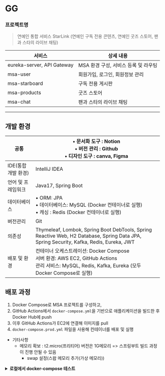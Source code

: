 # GG
### 프로젝트명
> 연예인 통합 서비스 StarLink (연예인 구독 전용 콘텐츠, 연예인 굿즈 스토어, 팬과 스타의 라이브 채팅)


|서비스 | 상세 내용 |
|---|---|
| eureka-server, API Gateway | MSA 환경 구성, 서비스 등록 및 라우팅 |
| msa-user | 회원가입, 로그인, 회원정보 관리 |
| msa-starboard | 구독 전용 게시판 |
| msa-products | 굿즈 스토어 |
| msa-chat | 팬과 스타의 라이브 채팅 |

---

## 개발 환경
| 공통 | • 문서화 도구 : Notion <br> • 버전 관리 : Github <br> • 디자인 도구 : canva, Figma|
|---|---|
|IDE(통합 개발 환경)|IntelliJ IDEA|
|언어 및 프레임워크|Java17, Spring Boot|
|데이터베이스| • ORM: JPA <br> • 데이터베이스: MySQL (Docker 컨테이너로 실행) <br> • 캐싱 : Redis (Docker 컨테이너로 실행) |
|버전관리|Git|
|의존성| Thymeleaf, Lombok, Spring Boot DebTools, Spring Reactive Web, H2 Database, Spring Data JPA, Spring Security, Kafka, Redis, Eureka, JWT |
|배포 및 환경|컨테이너 오케스트레이션: Docker Compose <br> 서버 환경: AWS EC2, GitHub Actions <br> 관리 서비스: MySQL, Redis, Kafka, Eureka (모두 Docker Compose로 실행)|


## 배포 과정
1. Docker Compose로 MSA 프로젝트를 구성하고, 
2. GitHub Actions에서 `docker-compose.yml`을 기반으로 애플리케이션을 빌드한 후 Docker Hub에 push 
3. 이후 GitHub Actions가 EC2에 연결해 이미지를 pull 
4. `docker-compose.prod.yml` 파일을 사용해 컨테이너를 배포 및 실행

- 기타사항
    - 메모리 확보 : t2.micro(프리티어) 버전은 1G메모리 => 스프링부트 빌드 과정이 진행 안될 수 있음
        - swap 설정(스왑 메모리 추가(가상 메모리))

<details>
<summary><b>로컬에서 docker-compose 테스트</b></summary>
<div markdown="1">

- Docker Compose 기반의 MSA 환경 구축 (Redis, Kafka, Eureka, Database 등 포함)

- application.properties, redisconfig 수정

```
    docker-compose up --build
```
</div>
</details>

